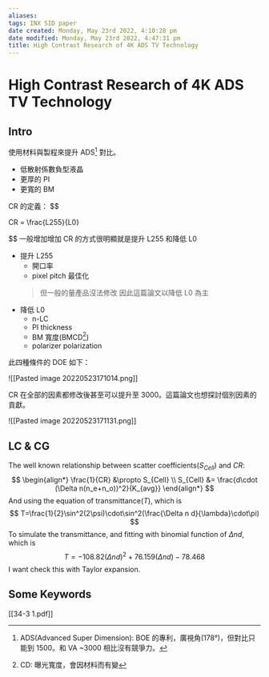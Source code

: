 ```yaml
---
aliases: 
tags: INX SID paper
date created: Monday, May 23rd 2022, 4:10:28 pm
date modified: Monday, May 23rd 2022, 4:47:31 pm
title: High Contrast Research of 4K ADS TV Technology
---
```


# High Contrast Research of 4K ADS TV Technology

## Intro

使用材料與製程來提升 ADS[^1] 對比。
- 低散射係數負型液晶
- 更厚的 PI
- 更寬的 BM

CR 的定義：
$$

CR = \frac{L255}{L0}

$$
一般增加增加 CR 的方式很明顯就是提升 L255 和降低 L0
- 提升 L255
	- 開口率
	- pixel pitch 最佳化
	> 但一般的量產品沒法修改
	> 因此這篇論文以降低 L0 為主
- 降低 L0
	- n-LC
	- PI thickness
	- BM 寬度(BMCD[^2])
	- polarizer polarization

此四種條件的 DOE 如下：

![[Pasted image 20220523171014.png]]

CR 在全部的因素都修改後甚至可以提升至 3000。這篇論文也想探討個別因素的貢獻。

![[Pasted image 20220523171131.png]]

## LC & CG

The well known relationship between scatter coefficients($S_{Cell}$) and $CR$:
$$
\begin{align*}
\frac{1}{CR} &\propto S_{Cell} \\
S_{Cell} &= \frac{d\cdot (\Delta n(n_e+n_o))^2}{K_{avg}}
\end{align*}
$$
And using the equation of transmittance($T$), which is
$$
T=\frac{1}{2}\sin^2(2\psi)\cdot\sin^2(\frac{\Delta n d}{\lambda}\cdot\pi)
$$
To simulate the transmittance, and fitting with binomial function of $\Delta nd$, which is
$$
T = -108.82(\Delta nd)^2+76.159(\Delta nd)-78.468
$$
I want check this with Taylor expansion.

## Some Keywords
[^1]: ADS(Advanced Super Dimension): BOE 的專利，廣視角(178°)，但對比只能到 1500。和 VA ~3000 相比沒有競爭力。
[^2]: CD: 曝光寬度，會因材料而有變

[[34-3 1.pdf]]